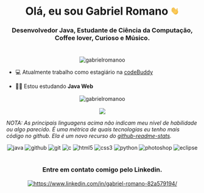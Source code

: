 <h1 align = "center"> Olá, eu sou Gabriel Romano <img src="wave.gif" alt="Wave Emoji"  width="22.5px" /> </h1> 
<h3 align = "center">Desenvolvedor Java, Estudante de Ciência da Computação, Coffee lover, Curioso e Músico.</h3>

<h1 align = "center">  </h1>

<p align="center"><img src="https://komarev.com/ghpvc/?username=GabrielRomanoo" alt="gabrielromanoo" /></p>

- 💻 Atualmente trabalho como estagiário na [codeBuddy](https://www.codebuddy.com.br/)

- 👨‍💻 Estou estudando **Java Web**

<p align="center">
  <img align="center" src="https://github-readme-stats.vercel.app/api?username=GabrielRomanoo&show_icons=true" alt="gabrielromanoo" />
</p>

<p align="center"> 
  <img align="center" src="https://github-readme-stats.vercel.app/api/top-langs/?username=GabrielRomanoo&layout=compact" />
</p>

*NOTA: As principais linguagens acima não indicam meu nível de habilidade ou algo parecido. É uma métrica de quais tecnologias eu tenho mais código no github. Ela é um novo recurso do [github-readme-stats](https://github.com/anuraghazra/github-readme-stats).*

<p align="center"> 
 <img src="https://devicon.dev/devicon.git/icons/java/java-original-wordmark.svg" alt="java" width="20" height="20" /> 
 <img src="https://devicon.dev/devicon.git/icons/github/github-original.svg" alt="github" width="20" height="20" /> 
 <img src="https://devicon.dev/devicon.git/icons/git/git-original.svg" alt="git" width="20" height="20" /> 
 <img src="https://devicon.dev/devicon.git/icons/c/c-original.svg" alt="c" width="20" height="20" />
 <img src="https://devicons.github.io/devicon/devicon.git/icons/html5/html5-original-wordmark.svg" alt="html5" width="20" height="20" />
 <img src="https://devicons.github.io/devicon/devicon.git/icons/css3/css3-original-wordmark.svg" alt="css3" width="20" height="20" />
 <img src="https://devicon.dev/devicon.git/icons/python/python-original.svg" alt="python" width="20" height="20" />
 <img src="https://devicon.dev/devicon.git/icons/photoshop/photoshop-plain.svg" alt="photoshop" width="20" height="20" />
 <img src="https://upload.wikimedia.org/wikipedia/commons/thumb/c/cf/Eclipse-SVG.svg/1200px-Eclipse-SVG.svg.png" alt="eclipse" width="20" height="20" />
</p>

<h1 align = "center">  </h1>
<h3 align = "center">Entre em contato comigo pelo Linkedin.</h3>
<p align="center">
 <a href="https://www.linkedin.com/in/gabriel-romano-82a579194//" target="blank">
  <img align="center" src="https://cdn.jsdelivr.net/npm/simple-icons@3.0.1/icons/linkedin.svg" alt="https://www.linkedin.com/in/gabriel-romano-82a579194/" height="20" width="20" /></a>
</p>
